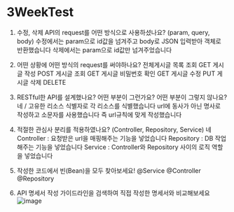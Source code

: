 # 3WeekTest

1. 수정, 삭제 API의 request를 어떤 방식으로 사용하셨나요? (param, query, body)
수정에서는 param으로 id값을 넘겨주고 body로 JSON 입력받아 객체로 반환했습니다
삭제에서는 param으로 id값만 넘겨주었습니다

2. 어떤 상황에 어떤 방식의 request를 써야하나요?
전체게시글 목록 조회 GET
게시글 작성 POST
게시글 조회 GET
게시글 비밀번호 확인 GET
게시글 수정 PUT
게시글 삭제 DELETE

3. RESTful한 API를 설계했나요? 어떤 부분이 그런가요? 어떤 부분이 그렇지 않나요?
네 / 고유한 리소스 식별자로 각 리소스를 식별했습니다
url에 동사가 아닌 명사로 작성하고 소문자를 사용했습니다
즉 url규칙에 맞게 작성했습니다

4. 적절한 관심사 분리를 적용하였나요? (Controller, Repository, Service)
네
Controller : 요청받은 url을 매핑해주는 기능을 넣었습니다
Repository : DB 작업해주는 기능을 넣었습니다
Service : Controller와 Repository 사이의 로직 역할을 넣었습니다

5. 작성한 코드에서 빈(Bean)을 모두 찾아보세요!
@Service @Controller @Repository

6. API 명세서 작성 가이드라인을 검색하여 직접 작성한 명세서와 비교해보세요
![image](https://user-images.githubusercontent.com/97796338/193968429-f025a5ec-2f21-4383-b807-65cf5edafba6.png)
